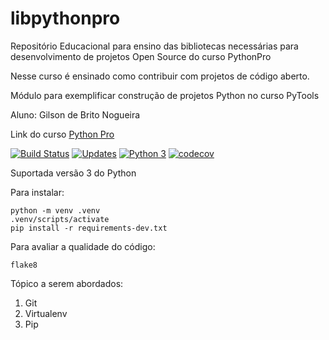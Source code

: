# libpythonpro

Repositório Educacional para ensino das bibliotecas necessárias para desenvolvimento de projetos Open Source do curso PythonPro

Nesse curso é ensinado como contribuir com projetos de código aberto.

Módulo para exemplificar construção de projetos Python no curso PyTools

Aluno: Gilson de Brito Nogueira

Link do curso [Python Pro](https://www.python.pro.br/)

[![Build Status](https://travis-ci.org/engnogueira/libpythonpro.svg?branch=master)](https://travis-ci.org/engnogueira/libpythonpro)
[![Updates](https://pyup.io/repos/github/escritorioaqui/libpythonpro/shield.svg)](https://pyup.io/repos/github/escritorioaqui/libpythonpro/)
[![Python 3](https://pyup.io/repos/github/escritorioaqui/libpythonpro/python-3-shield.svg)](https://pyup.io/repos/github/escritorioaqui/libpythonpro/)
[![codecov](https://codecov.io/gh/engnogueira/libpythonpro/branch/master/graph/badge.svg)](https://codecov.io/gh/engnogueira/libpythonpro)

Suportada versão 3 do Python

Para instalar:

```console
python -m venv .venv
.venv/scripts/activate
pip install -r requirements-dev.txt
```

Para avaliar a qualidade do código:

```console
flake8
```

Tópico a serem abordados:
 1. Git
 2. Virtualenv
 3. Pip
